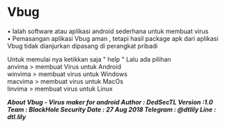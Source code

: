 # Vbug

• Ialah software atau aplikasi android sederhana untuk membuat virus <br>
• Pemasangan aplikasi Vbug aman , tetapi hasil package apk dari aplikasi Vbug tidak dianjurkan dipasang di perangkat pribadi

Untuk memulai nya ketikkan saja " help "
Lalu ada pilihan <br>
anvima > membuat Virus untuk Android <br>
winvima > membuat virus untuk Windows <br>
macvima > membuat virus untuk MacOs <br>
linvima > membuat virus untuk Linux


<b><i>About
Vbug - Virus maker for android
Author : DedSecTL <dtlily>
Version :1.0
Team : BlackHole Security
Date : 27 Aug 2018
Telegram : @dtlily
Line : dtl.lily
</i></b>
